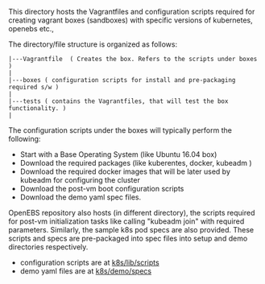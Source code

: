 This directory hosts the Vagrantfiles and configuration scripts required for creating vagrant boxes (sandboxes) with specific versions of kubernetes, openebs etc., 

The directory/file structure is organized as follows:

```
|---Vagrantfile  ( Creates the box. Refers to the scripts under boxes  )
|
|---boxes ( configuration scripts for install and pre-packaging required s/w )
|
|---tests ( contains the Vagrantfiles, that will test the box functionality. )
|
```

The configuration scripts under the boxes will typically perform the following:
- Start with a Base Operating System (like Ubuntu 16.04 box) 
- Download the required packages (like kuberentes, docker, kubeadm )
- Download the required docker images that will be later used by kubeadm for configuring the cluster
- Download the post-vm boot configuration scripts
- Download the demo yaml spec files. 

OpenEBS repository also hosts (in different directory), the scripts required for post-vm initialization tasks like calling "kubeadm join" with required parameters. Similarly, the sample k8s pod specs are also provided. These scripts and specs are pre-packaged into spec files into setup and demo directories respectively. 

- configuration scripts are at [k8s/lib/scripts](https://github.com/openebs/openebs/tree/master/k8s/lib/scripts)
- demo yaml files are at [k8s/demo/specs](https://github.com/openebs/openebs/tree/master/k8s/demo/specs)

